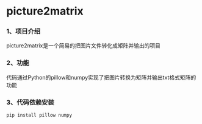 # picture2matrix

### 1、项目介绍
picture2matrix是一个简易的把图片文件转化成矩阵并输出的项目 

### 2、功能
代码通过Python的pillow和numpy实现了把图片转换为矩阵并输出txt格式矩阵的功能

### 3、代码依赖安装
`pip install pillow numpy`
